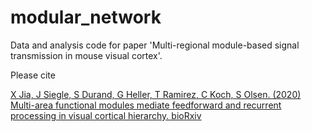 # modular_network
Data and analysis code for paper  'Multi-regional module-based signal transmission in mouse visual cortex'.

Please cite 

[X Jia, J Siegle, S Durand, G Heller, T Ramirez, C Koch, S Olsen. (2020) Multi-area functional modules mediate feedforward and recurrent processing in visual cortical hierarchy. bioRxiv](https://doi.org/10.1101/2020.08.30.272948)


